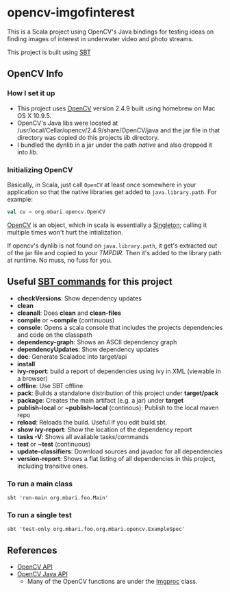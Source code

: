 # opencv-imgofinterest

This is a Scala project using OpenCV's Java bindings for testing ideas on finding images of interest in underwater video and photo streams.

This project is built using [SBT](http://www.scala-sbt.org/)

## OpenCV Info

### How I set it up
- This project uses [OpenCV](http://opencv.org/) version 2.4.9 built using homebrew on Mac OS X 10.9.5. 
- OpenCV's Java libs were located at /usr/local/Cellar/opencv/2.4.9/share/OpenCV/java and the jar file in that directory was copied do this projects _lib_ directory. 
- I bundled the dynlib in a jar under the path _native_ and also dropped it into _lib_.

### Initializing OpenCV
Basically, in Scala, just call `OpenCV` at least once somewhere in your application so that the native libraries get added to `java.library.path`. For example:

```scala
val cv = org.mbari.opencv.OpenCV
```
[OpenCV](https://github.com/hohonuuli/opencv-imgofinterest/blob/master/src/main/scala/org/mbari/opencv/OpenCV.scala) is an object, which in scala is essentially a [Singleton](https://en.wikipedia.org/wiki/Singleton_pattern); calling it multiple times won't hurt the intialization.

If opencv's dynlib is not found on `java.library.path`, it get's extracted out of the jar file and copied to your _TMPDIR_. Then it's added to the library path at runtime. No muss, no fuss for you.

## Useful [SBT commands](http://www.scala-sbt.org/release/docs/Command-Line-Reference.html) for this project

- __checkVersions__: Show dependency updates
- __clean__
- __cleanall__: Does __clean__ and __clean-files__
- __compile__ or __~compile__ (continuous)
- __console__: Opens a scala console that includes the projects dependencies and code on the classpath
- __dependency-graph__: Shows an ASCII dependency graph
- __dependencyUpdates__: Show dependency updates
- __doc__: Generate Scaladoc into target/api
- __install__
- __ivy-report__: build a report of dependencies using ivy in XML (viewable in a browser)
- __offline__: Use SBT offline
- __pack__: Builds a standalone distribution of this project under __target/pack__
- __package__: Creates the main artifact (e.g. a jar) under __target__
- __publish-local__ or __~publish-local__ (continous): Publish to the local maven repo
- __reload__: Reloads the build. Useful if you edit build.sbt.
- __show ivy-report__: Show the location of the dependency report
- __tasks -V__: Shows all available tasks/commands
- __test__ or __~test__ (continuous)
- __update-classifiers__: Download sources and javadoc for all dependencies
- __version-report__: Shows a flat listing of all dependencies in this project, including transitive ones.

### To run a main class
`sbt 'run-main org.mbari.foo.Main'`

### To run a single test
`sbt 'test-only org.mbari.foo.org.mbari.opencv.ExampleSpec'`

## References

- [OpenCV API](http://docs.opencv.org/modules/refman.html)
- [OpenCV Java API](http://docs.opencv.org/java/)
  - Many of the OpenCV functions are under the [Imgproc](http://docs.opencv.org/java/org/opencv/imgproc/Imgproc.html) class.

